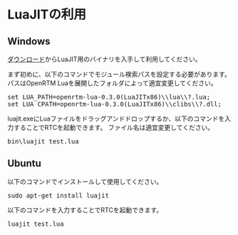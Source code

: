 # LuaJITの利用
## Windows

[ダウンロード](download.md)からLuaJIT用のバイナリを入手して利用してください。

まず初めに、以下のコマンドでモジュール検索パスを設定する必要があります。
パスはOpenRTM Luaを展開したフォルダによって適宜変更してください。

<pre>
set LUA_PATH=openrtm-lua-0.3.0(LuaJITx86)\\lua\\?.lua;
set LUA_CPATH=openrtm-lua-0.3.0(LuaJITx86)\\clibs\\?.dll;
</pre>

luajit.exeにLuaファイルをドラッグアンドドロップするか、以下のコマンドを入力することでRTCを起動できます。
ファイル名は適宜変更してください。

<pre>
bin\luajit test.lua
</pre>



## Ubuntu

以下のコマンドでインストールして使用してください。

<pre>
sudo apt-get install luajit
</pre>

以下のコマンドを入力することでRTCを起動できます。

<pre>
luajit test.lua
</pre>
